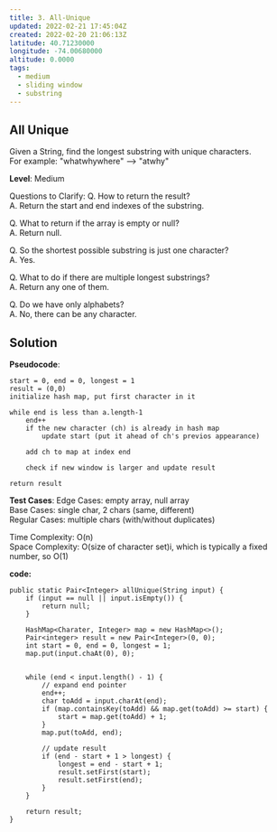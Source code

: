 ```yaml
---
title: 3. All-Unique
updated: 2022-02-21 17:45:04Z
created: 2022-02-20 21:06:13Z
latitude: 40.71230000
longitude: -74.00680000
altitude: 0.0000
tags:
  - medium
  - sliding window
  - substring
---
```


## All Unique

Given a String, find the longest substring with unique characters.  
For example: "whatwhywhere" --> "atwhy"  

**Level**: Medium

Questions to Clarify:
Q. How to return the result?  
A. Return the start and end indexes of the substring.  

Q. What to return if the array is empty or null?  
A. Return null.  

Q. So the shortest possible substring is just one character?  
A. Yes.  

Q. What to do if there are multiple longest substrings?  
A. Return any one of them.  

Q. Do we have only alphabets?  
A. No, there can be any character.  



## Solution

**Pseudocode**:
```
start = 0, end = 0, longest = 1
result = (0,0)
initialize hash map, put first character in it

while end is less than a.length-1
    end++
    if the new character (ch) is already in hash map
        update start (put it ahead of ch's previos appearance)

    add ch to map at index end

    check if new window is larger and update result

return result
```

**Test Cases**:
Edge Cases: empty array, null array  
Base Cases: single char, 2 chars (same, different)  
Regular Cases: multiple chars (with/without duplicates)  

Time Complexity: O(n)  
Space Complexity: O(size of character set)i, which is typically a fixed number, so O(1)  

**code:**
```
public static Pair<Integer> allUnique(String input) {
    if (input == null || input.isEmpty()) {
        return null;
    }

    HashMap<Charater, Integer> map = new HashMap<>();
    Pair<integer> result = new Pair<Integer>(0, 0);
    int start = 0, end = 0, longest = 1;
    map.put(input.chaAt(0), 0);

    
    while (end < input.length() - 1) {
        // expand end pointer
        end++;
        char toAdd = input.charAt(end);
        if (map.containsKey(toAdd) && map.get(toAdd) >= start) {
            start = map.get(toAdd) + 1;
        }
        map.put(toAdd, end);

        // update result
        if (end - start + 1 > longest) {
            longest = end - start + 1;
            result.setFirst(start);
            result.setFirst(end);
        }
    }

    return result;
}

```


